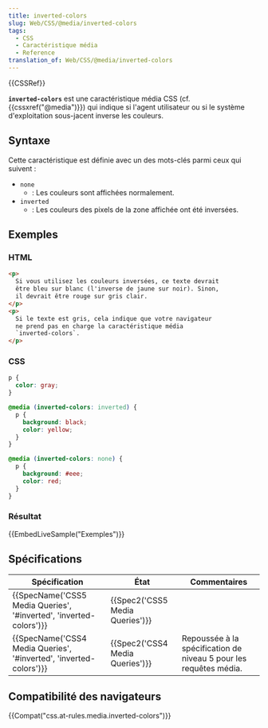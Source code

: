 ```yaml
---
title: inverted-colors
slug: Web/CSS/@media/inverted-colors
tags:
  - CSS
  - Caractéristique média
  - Reference
translation_of: Web/CSS/@media/inverted-colors
---
```

{{CSSRef}}

**`inverted-colors`** est une caractéristique média CSS (cf. {{cssxref("@media")}}) qui indique si l'agent utilisateur ou si le système d'exploitation sous-jacent inverse les couleurs.

## Syntaxe

Cette caractéristique est définie avec un des mots-clés parmi ceux qui suivent :

- `none`
  - : Les couleurs sont affichées normalement.
- `inverted`
  - : Les couleurs des pixels de la zone affichée ont été inversées.

## Exemples

### HTML

```html
<p>
  Si vous utilisez les couleurs inversées, ce texte devrait
  être bleu sur blanc (l'inverse de jaune sur noir). Sinon,
  il devrait être rouge sur gris clair.
</p>
<p>
  Si le texte est gris, cela indique que votre navigateur
  ne prend pas en charge la caractéristique média
  `inverted-colors`.
</p>
```

### CSS

```css
p {
  color: gray;
}

@media (inverted-colors: inverted) {
  p {
    background: black;
    color: yellow;
  }
}

@media (inverted-colors: none) {
  p {
    background: #eee;
    color: red;
  }
}
```

### Résultat

{{EmbedLiveSample("Exemples")}}

## Spécifications

| Spécification                                                                            | État                                     | Commentaires                                                      |
| ---------------------------------------------------------------------------------------- | ---------------------------------------- | ----------------------------------------------------------------- |
| {{SpecName('CSS5 Media Queries', '#inverted', 'inverted-colors')}} | {{Spec2('CSS5 Media Queries')}} |                                                                   |
| {{SpecName('CSS4 Media Queries', '#inverted', 'inverted-colors')}} | {{Spec2('CSS4 Media Queries')}} | Repoussée à la spécification de niveau 5 pour les requêtes média. |

## Compatibilité des navigateurs

{{Compat("css.at-rules.media.inverted-colors")}}
